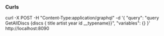 ### Curls
curl -X POST -H "Content-Type:application/graphql"  -d '{
  "query": "query GetAllDiscs {discs { title artist year id __typename}}",
  "variables": {}
}' http://localhost:8090